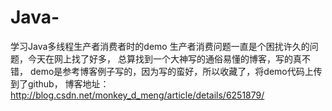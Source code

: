 # Java-
学习Java多线程生产者消费者时的demo
生产者消费问题一直是个困扰许久的问题，今天在网上找了好多， 总算找到一个大神写的通俗易懂的博客，写的真不错，
demo是参考博客例子写的，因为写的蛮好，所以收藏了，将demo代码上传到了github，
博客地址：http://blog.csdn.net/monkey_d_meng/article/details/6251879/
